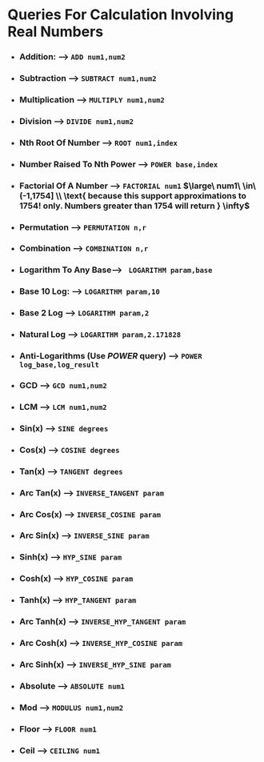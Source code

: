 # Queries For Calculation Involving Real Numbers
- ### Addition: --> `ADD num1,num2`
- ### Subtraction --> `SUBTRACT num1,num2`
- ### Multiplication --> `MULTIPLY num1,num2`
- ### Division --> `DIVIDE num1,num2`
- ### Nth Root Of Number --> `ROOT num1,index`
- ### Number Raised To Nth Power --> `POWER base,index`
- ### Factorial Of A Number --> `FACTORIAL num1` $\large\ num1\ \in\ (-1,1754] \\ \text{ because this support approximations to 1754! only. Numbers greater than 1754 will return } \infty$
- ### Permutation --> `PERMUTATION n,r`
- ### Combination --> `COMBINATION n,r`
- ### Logarithm To  Any Base--> ` LOGARITHM param,base`
- ### Base 10 Log: --> `LOGARITHM param,10`
- ### Base 2 Log --> `LOGARITHM param,2`
- ### Natural Log --> `LOGARITHM param,2.171828`
- ### Anti-Logarithms  (Use ***POWER*** query) --> `POWER log_base,log_result` 
- ### GCD --> `GCD num1,num2`
- ### LCM --> `LCM num1,num2`
- ### Sin(x)  --> `SINE degrees`
- ### Cos(x) --> `COSINE degrees`
- ### Tan(x) --> `TANGENT degrees`
- ### Arc Tan(x)  --> `INVERSE_TANGENT param`
- ### Arc  Cos(x) --> `INVERSE_COSINE param`
- ### Arc Sin(x) --> `INVERSE_SINE param`
- ### Sinh(x)   --> `HYP_SINE param`
- ### Cosh(x) --> `HYP_COSINE param`
- ### Tanh(x) --> `HYP_TANGENT param`
- ### Arc Tanh(x) --> `INVERSE_HYP_TANGENT param`
- ### Arc Cosh(x) --> `INVERSE_HYP_COSINE param`
- ### Arc Sinh(x) --> `INVERSE_HYP_SINE param`
- ### Absolute --> `ABSOLUTE num1`
- ### Mod --> `MODULUS num1,num2`
- ### Floor --> `FLOOR num1`
- ### Ceil --> `CEILING num1`
